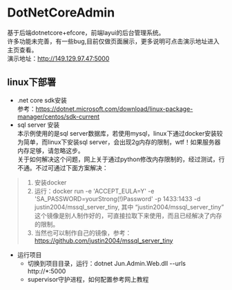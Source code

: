 # DotNetCoreAdmin
基于后端dotnetcore+efcore，前端layui的后台管理系统。<br>
许多功能未完善，有一些bug,目前仅做页面展示，更多说明可点击演示地址进入主页查看。<br>
演示地址：http://149.129.97.47:5000
## linux下部署
*    .net core sdk安装<br>
参考：https://dotnet.microsoft.com/download/linux-package-manager/centos/sdk-current <br>
*    sql server 安装 <br>
本示例使用的是sql server数据库，若使用mysql，linux下通过docker安装较为简单，而linux下安装sql server，会出现2g内存的限制，wtf！如果服务器内存足够，请忽略这步。<br>
关于如何解决这个问题，网上关于通过python修改内存限制的，经过测试，行不通。不过可通过下面方案解决：<br>
>1. 安装docker <br>
>2. 运行：docker run -e 'ACCEPT_EULA=Y' -e 'SA_PASSWORD=yourStrong(!)Password' -p 1433:1433 -d justin2004/mssql_server_tiny,
   其中 “justin2004/mssql_server_tiny” 这个镜像是别人制作好的，可直接拉取下来使用，而且已经解决了内存的限制。  <br>
>3. 当然也可以制作自己的镜像，参考：https://github.com/justin2004/mssql_server_tiny  <br>
*    运行项目
      - 切换到项目目录，运行：dotnet Jun.Admin.Web.dll --urls http://*:5000
      - supervisor守护进程，如何配置参考网上教程



